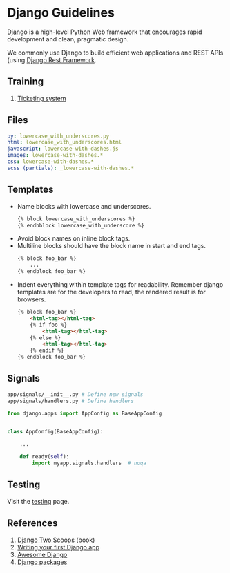 # Django Guidelines

[Django](https://www.djangoproject.com/) is a high-level Python Web framework that
encourages rapid development and clean, pragmatic design.

We commonly use Django to build efficient web applications and REST APIs
(using [Django Rest Framework](http://www.django-rest-framework.org/).

## Training

1. [Ticketing system](./ticketing-system.md)

## Files

```yaml
py: lowercase_with_underscores.py
html: lowercase_with_underscores.html
javascript: lowercase-with-dashes.js
images: lowercase-with-dashes.*
css: lowercase-with-dashes.*
scss (partials): _lowercase-with-dashes.*
```

## Templates

- Name blocks with lowercase and underscores.
  ```html
  {% block lowercase_with_underscores %}
  {% endbblock lowercase_with_underscore %}
  ```
- Avoid block names on inline block tags.
- Multiline blocks should have the block name in start and end tags.
  ```html
  {% block foo_bar %}
      ...
  {% endblock foo_bar %}
  ```
- Indent everything within template tags for readability. Remember
  django templates are for the developers to read, the rendered result
  is for browsers.
  ```html
  {% block foo_bar %}
      <html-tag></html-tag>
      {% if foo %}
          <html-tag></html-tag>
      {% else %}
          <html-tag></html-tag>
      {% endif %}
  {% endblock foo_bar %}
  ```

## Signals

```bash
app/signals/__init__.py # Define new signals
app/signals/handlers.py # Define handlers
```

```python
from django.apps import AppConfig as BaseAppConfig


class AppConfig(BaseAppConfig):

    ...

    def ready(self):
        import myapp.signals.handlers  # noqa
```

## Testing

Visit the [testing](./testing.md) page.

## References

1. [Django Two Scoops](http://twoscoopspress.org/) (book)
2. [Writing your first Django
   app](https://docs.djangoproject.com/en/stable/intro/tutorial01/)
3. [Awesome Django](https://gitlab.com/rosarior/awesome-django)
4. [Django packages](https://djangopackages.org/)